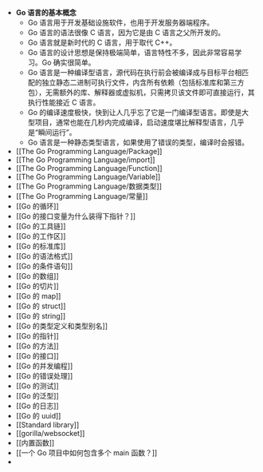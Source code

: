 - **Go 语言的基本概念**
	- Go 语言用于开发基础设施软件，也用于开发服务器端程序。
	- Go 语言的语法很像 C 语言，因为它是由 C 语言之父所开发的。
	- Go 语言就是新时代的 C 语言，用于取代 C++。
	- Go 语言的设计思想是保持极端简单，语言特性不多，因此非常容易学习。Go 确实很简单。
	- Go 语言是一种编译型语言，源代码在执行前会被编译成与目标平台相匹配的独立静态二进制可执行文件，内含所有依赖（包括标准库和第三方包），无需额外的库、解释器或虚拟机，只需拷贝该文件即可直接运行，其执行性能接近 C 语言。
	- Go 的编译速度极快，快到让人几乎忘了它是一门编译型语言。即使是大型项目，通常也能在几秒内完成编译，启动速度堪比解释型语言，几乎是“瞬间运行”。
	- Go 语言是一种静态类型语言，如果使用了错误的类型，编译时会报错。
- [[The Go Programming Language/Package]]
- [[The Go Programming Language/import]]
- [[The Go Programming Language/Function]]
- [[The Go Programming Language/Variable]]
- [[The Go Programming Language/数据类型]]
- [[The Go Programming Language/常量]]
- [[Go 的循环]]
- [[Go 的接口变量为什么装得下指针？]]
- [[Go 的工具链]]
- [[Go 的工作区]]
- [[Go 的标准库]]
- [[Go 的语法格式]]
- [[Go 的条件语句]]
- [[Go 的数组]]
- [[Go 的切片]]
- [[Go 的 map]]
- [[Go 的 struct]]
- [[Go 的 string]]
- [[Go 的类型定义和类型别名]]
- [[Go 的指针]]
- [[Go 的方法]]
- [[Go 的接口]]
- [[Go 的并发编程]]
- [[Go 的错误处理]]
- [[Go 的测试]]
- [[Go 的泛型]]
- [[Go 的日志]]
- [[Go 的 uuid]]
- [[Standard library]]
- [[gorilla/websocket]]
- [[内置函数]]
- [[一个 Go 项目中如何包含多个 main 函数？]]
-